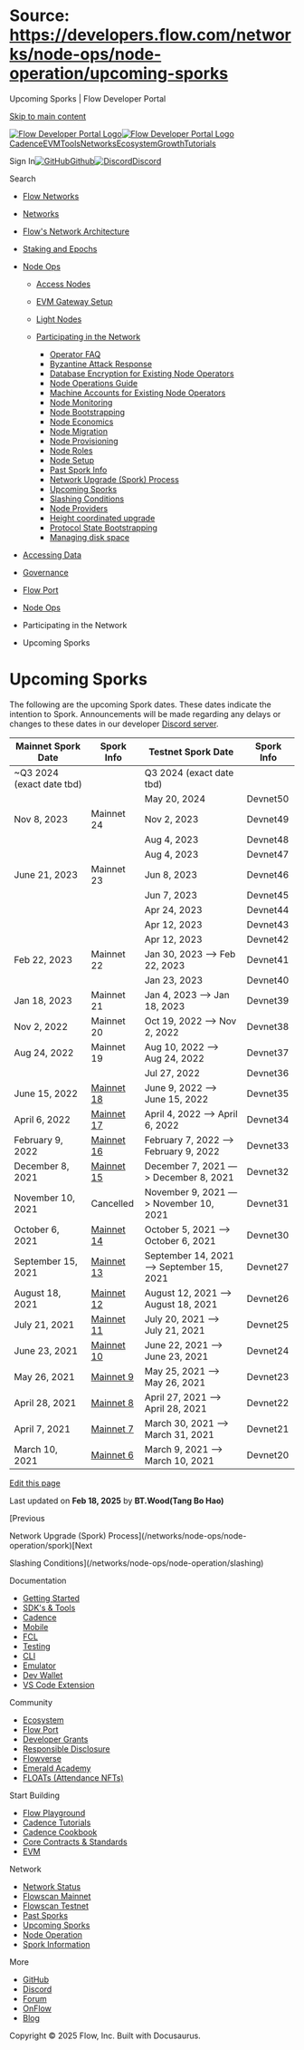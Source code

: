 # Source: https://developers.flow.com/networks/node-ops/node-operation/upcoming-sporks

Upcoming Sporks | Flow Developer Portal



[Skip to main content](#__docusaurus_skipToContent_fallback)

[![Flow Developer Portal Logo](/img/flow-docs-logo-dark.png)![Flow Developer Portal Logo](/img/flow-docs-logo-light.png)](/)[Cadence](/build/flow)[EVM](/evm/about)[Tools](/tools/flow-cli)[Networks](/networks/flow-networks)[Ecosystem](/ecosystem)[Growth](/growth)[Tutorials](/tutorials)

Sign In[![GitHub]()Github](https://github.com/onflow)[![Discord]()Discord](https://discord.gg/flow)

Search

* [Flow Networks](/networks/flow-networks)
* [Networks](/networks)
* [Flow's Network Architecture](/networks/network-architecture)
* [Staking and Epochs](/networks/staking)
* [Node Ops](/networks/node-ops)

  + [Access Nodes](/networks/node-ops/access-nodes/access-node-setup)
  + [EVM Gateway Setup](/networks/node-ops/evm-gateway/evm-gateway-setup)
  + [Light Nodes](/networks/node-ops/light-nodes/observer-node)
  + [Participating in the Network](/networks/node-ops/node-operation/faq)

    - [Operator FAQ](/networks/node-ops/node-operation/faq)
    - [Byzantine Attack Response](/networks/node-ops/node-operation/byzantine-node-attack-response)
    - [Database Encryption for Existing Node Operators](/networks/node-ops/node-operation/db-encryption-existing-operator)
    - [Node Operations Guide](/networks/node-ops/node-operation/guides/genesis-bootstrap)
    - [Machine Accounts for Existing Node Operators](/networks/node-ops/node-operation/machine-existing-operator)
    - [Node Monitoring](/networks/node-ops/node-operation/monitoring-nodes)
    - [Node Bootstrapping](/networks/node-ops/node-operation/node-bootstrap)
    - [Node Economics](/networks/node-ops/node-operation/node-economics)
    - [Node Migration](/networks/node-ops/node-operation/node-migration)
    - [Node Provisioning](/networks/node-ops/node-operation/node-provisioning)
    - [Node Roles](/networks/node-ops/node-operation/node-roles)
    - [Node Setup](/networks/node-ops/node-operation/node-setup)
    - [Past Spork Info](/networks/node-ops/node-operation/past-sporks)
    - [Network Upgrade (Spork) Process](/networks/node-ops/node-operation/spork)
    - [Upcoming Sporks](/networks/node-ops/node-operation/upcoming-sporks)
    - [Slashing Conditions](/networks/node-ops/node-operation/slashing)
    - [Node Providers](/networks/node-ops/node-operation/node-providers)
    - [Height coordinated upgrade](/networks/node-ops/node-operation/hcu)
    - [Protocol State Bootstrapping](/networks/node-ops/node-operation/protocol-state-bootstrap)
    - [Managing disk space](/networks/node-ops/node-operation/reclaim-disk)
* [Accessing Data](/networks/access-onchain-data)
* [Governance](/networks/governance)
* [Flow Port](/networks/flow-port)

* [Node Ops](/networks/node-ops)
* Participating in the Network
* Upcoming Sporks

# Upcoming Sporks

The following are the upcoming Spork dates. These dates indicate the intention to Spork. Announcements will be made regarding any delays or changes to these dates in our developer [Discord server](https://discord.gg/flow).

| Mainnet Spork Date | Spork Info | Testnet Spork Date | Spork Info |
| --- | --- | --- | --- |
| ~Q3 2024 (exact date tbd) |  | Q3 2024 (exact date tbd) |  |
|  |  | May 20, 2024 | Devnet50 |
| Nov 8, 2023 | Mainnet 24 | Nov 2, 2023 | Devnet49 |
|  |  | Aug 4, 2023 | Devnet48 |
|  |  | Aug 4, 2023 | Devnet47 |
| June 21, 2023 | Mainnet 23 | Jun 8, 2023 | Devnet46 |
|  |  | Jun 7, 2023 | Devnet45 |
|  |  | Apr 24, 2023 | Devnet44 |
|  |  | Apr 12, 2023 | Devnet43 |
|  |  | Apr 12, 2023 | Devnet42 |
| Feb 22, 2023 | Mainnet 22 | Jan 30, 2023 —> Feb 22, 2023 | Devnet41 |
|  |  | Jan 23, 2023 | Devnet40 |
| Jan 18, 2023 | Mainnet 21 | Jan 4, 2023 —> Jan 18, 2023 | Devnet39 |
| Nov 2, 2022 | Mainnet 20 | Oct 19, 2022 —> Nov 2, 2022 | Devnet38 |
| Aug 24, 2022 | Mainnet 19 | Aug 10, 2022 —> Aug 24, 2022 | Devnet37 |
|  |  | Jul 27, 2022 | Devnet36 |
| June 15, 2022 | [Mainnet 18](/networks/node-ops/node-operation/past-sporks#mainnet-18) | June 9, 2022 —> June 15, 2022 | Devnet35 |
| April 6, 2022 | [Mainnet 17](/networks/node-ops/node-operation/past-sporks#mainnet-17) | April 4, 2022 —> April 6, 2022 | Devnet34 |
| February 9, 2022 | [Mainnet 16](/networks/node-ops/node-operation/past-sporks#mainnet-16) | February 7, 2022 —> February 9, 2022 | Devnet33 |
| December 8, 2021 | [Mainnet 15](/networks/node-ops/node-operation/past-sporks#mainnet-15) | December 7, 2021 —> December 8, 2021 | Devnet32 |
| November 10, 2021 | Cancelled | November 9, 2021 —> November 10, 2021 | Devnet31 |
| October 6, 2021 | [Mainnet 14](/networks/node-ops/node-operation/past-sporks#mainnet-14) | October 5, 2021 —> October 6, 2021 | Devnet30 |
| September 15, 2021 | [Mainnet 13](/networks/node-ops/node-operation/past-sporks#mainnet-13) | September 14, 2021 —> September 15, 2021 | Devnet27 |
| August 18, 2021 | [Mainnet 12](/networks/node-ops/node-operation/past-sporks#mainnet-12) | August 12, 2021 —> August 18, 2021 | Devnet26 |
| July 21, 2021 | [Mainnet 11](/networks/node-ops/node-operation/past-sporks#mainnet-11) | July 20, 2021 —> July 21, 2021 | Devnet25 |
| June 23, 2021 | [Mainnet 10](/networks/node-ops/node-operation/past-sporks#mainnet-10) | June 22, 2021 —> June 23, 2021 | Devnet24 |
| May 26, 2021 | [Mainnet 9](/networks/node-ops/node-operation/past-sporks#mainnet-9) | May 25, 2021 —> May 26, 2021 | Devnet23 |
| April 28, 2021 | [Mainnet 8](/networks/node-ops/node-operation/past-sporks#mainnet-8) | April 27, 2021 —> April 28, 2021 | Devnet22 |
| April 7, 2021 | [Mainnet 7](/networks/node-ops/node-operation/past-sporks#mainnet-7) | March 30, 2021 —> March 31, 2021 | Devnet21 |
| March 10, 2021 | [Mainnet 6](/networks/node-ops/node-operation/past-sporks#mainnet-6) | March 9, 2021 —> March 10, 2021 | Devnet20 |

[Edit this page](https://github.com/onflow/docs/tree/main/docs/networks/node-ops/node-operation/upcoming-sporks.md)

Last updated on **Feb 18, 2025** by **BT.Wood(Tang Bo Hao)**

[Previous

Network Upgrade (Spork) Process](/networks/node-ops/node-operation/spork)[Next

Slashing Conditions](/networks/node-ops/node-operation/slashing)

Documentation

* [Getting Started](/build/getting-started/contract-interaction)
* [SDK's & Tools](/tools)
* [Cadence](https://cadence-lang.org/docs/)
* [Mobile](/build/guides/mobile/overview)
* [FCL](/tools/clients/fcl-js)
* [Testing](/build/smart-contracts/testing)
* [CLI](/tools/flow-cli)
* [Emulator](/tools/emulator)
* [Dev Wallet](https://github.com/onflow/fcl-dev-wallet)
* [VS Code Extension](/tools/vscode-extension)

Community

* [Ecosystem](/ecosystem)
* [Flow Port](https://port.onflow.org/)
* [Developer Grants](https://github.com/onflow/developer-grants)
* [Responsible Disclosure](https://flow.com/flow-responsible-disclosure)
* [Flowverse](https://www.flowverse.co/)
* [Emerald Academy](https://academy.ecdao.org/)
* [FLOATs (Attendance NFTs)](https://floats.city/)

Start Building

* [Flow Playground](https://play.flow.com/)
* [Cadence Tutorials](https://cadence-lang.org/docs/tutorial/first-steps)
* [Cadence Cookbook](https://open-cadence.onflow.org)
* [Core Contracts & Standards](/build/core-contracts)
* [EVM](/evm/about)

Network

* [Network Status](https://status.onflow.org/)
* [Flowscan Mainnet](https://flowdscan.io/)
* [Flowscan Testnet](https://testnet.flowscan.io/)
* [Past Sporks](/networks/node-ops/node-operation/past-sporks)
* [Upcoming Sporks](/networks/node-ops/node-operation/upcoming-sporks)
* [Node Operation](/networks/node-ops)
* [Spork Information](/networks/node-ops/node-operation/spork)

More

* [GitHub](https://github.com/onflow)
* [Discord](https://discord.gg/flow)
* [Forum](https://forum.onflow.org/)
* [OnFlow](https://onflow.org/)
* [Blog](https://flow.com/blog)

Copyright © 2025 Flow, Inc. Built with Docusaurus.